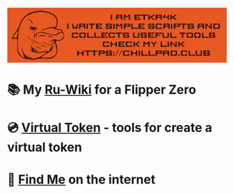 ![readme-pic](/readme-picture.JPG)
# 📚 My [Ru-Wiki](https://flipper.chillpad.club) for a Flipper Zero
# 💿 [Virtual Token](https://github.com/etkr4k/virtual-token) - tools for create a virtual token
# 📱 [Find Me](https://chillpad.club/) on the internet

<!---
etkr4k/etkr4k is a ✨ special ✨ repository because its `README.md` (this file) appears on your GitHub profile.
You can click the Preview link to take a look at your changes.
--->
